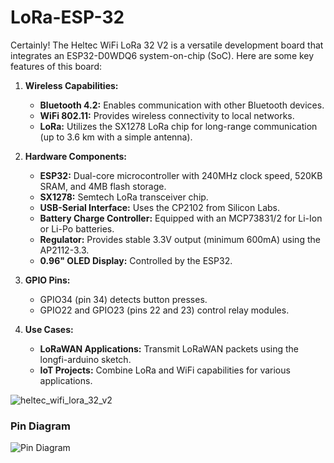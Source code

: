 # LoRa-ESP-32
Certainly! The Heltec WiFi LoRa 32 V2 is a versatile development board that integrates an ESP32-D0WDQ6 system-on-chip (SoC). Here are some key features of this board:
1. **Wireless Capabilities:**
   - **Bluetooth 4.2:** Enables communication with other Bluetooth devices.
   - **WiFi 802.11:** Provides wireless connectivity to local networks.
   - **LoRa:** Utilizes the SX1278 LoRa chip for long-range communication (up to 3.6 km with a simple antenna).

2. **Hardware Components:**
    - **ESP32:** Dual-core microcontroller with 240MHz clock speed, 520KB SRAM, and 4MB flash storage.
    - **SX1278:** Semtech LoRa transceiver chip.
    - **USB-Serial Interface:** Uses the CP2102 from Silicon Labs.
    - **Battery Charge Controller:** Equipped with an MCP73831/2 for Li-Ion or Li-Po batteries.
    - **Regulator:** Provides stable 3.3V output (minimum 600mA) using the AP2112-3.3.
    - **0.96" OLED Display:** Controlled by the ESP32.
3. **GPIO Pins:**
    - GPIO34 (pin 34) detects button presses.
    - GPIO22 and GPIO23 (pins 22 and 23) control relay modules.
4. **Use Cases:**
    - **LoRaWAN Applications:** Transmit LoRaWAN packets using the longfi-arduino sketch.
    - **IoT Projects:** Combine LoRa and WiFi capabilities for various applications.

  ![heltec_wifi_lora_32_v2](https://github.com/Dharmanshuj/LoRa-ESP-32/assets/124305189/07e2d8ad-cacd-4426-a329-d08a657b295a) 
  
  ### Pin Diagram
  
  ![Pin Diagram](https://github.com/Dharmanshuj/LoRa-ESP-32/assets/124305189/64abffb5-e661-478e-a8ae-113c687f7d60)
